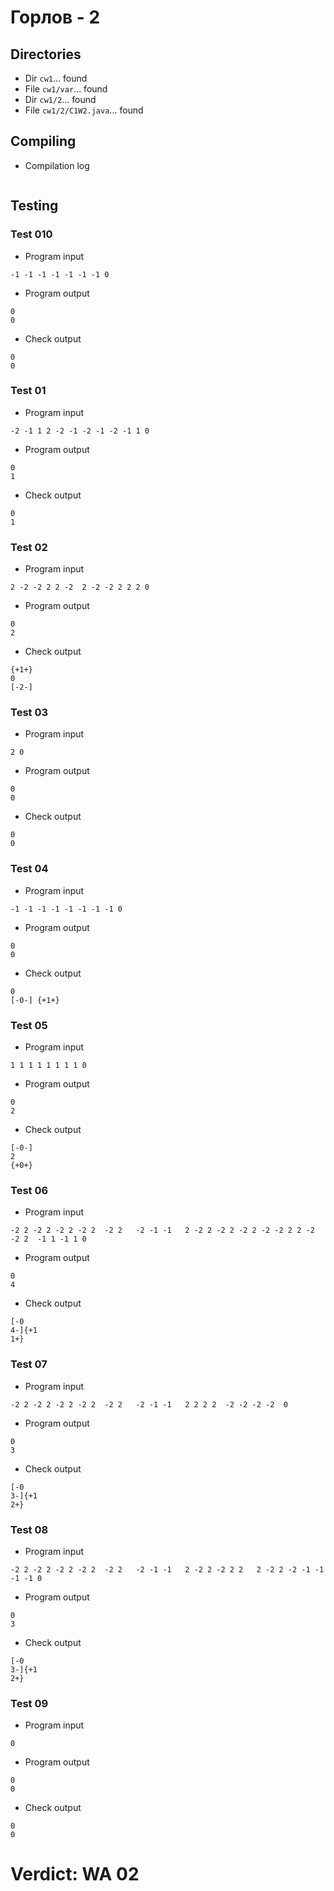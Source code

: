 # Горлов - 2
## Directories
- Dir `cw1`... found
- File `cw1/var`... found
- Dir `cw1/2`... found
- File `cw1/2/C1W2.java`... found
## Compiling
- Compilation log
```

```
## Testing
### Test 010
- Program input
```
-1 -1 -1 -1 -1 -1 -1 0

```
- Program output
```
0
0

```
- Check output
```
0
0

```
### Test 01
- Program input
```
-2 -1 1 2 -2 -1 -2 -1 -2 -1 1 0

```
- Program output
```
0
1

```
- Check output
```
0
1

```
### Test 02
- Program input
```
2 -2 -2 2 2 -2  2 -2 -2 2 2 2 0

```
- Program output
```
0
2

```
- Check output
```
{+1+}
0
[-2-]

```
### Test 03
- Program input
```
2 0

```
- Program output
```
0
0

```
- Check output
```
0
0

```
### Test 04
- Program input
```
-1 -1 -1 -1 -1 -1 -1 -1 0

```
- Program output
```
0
0

```
- Check output
```
0
[-0-] {+1+}

```
### Test 05
- Program input
```
1 1 1 1 1 1 1 1 0

```
- Program output
```
0
2

```
- Check output
```
[-0-]
2
{+0+}

```
### Test 06
- Program input
```
-2 2 -2 2 -2 2 -2 2  -2 2   -2 -1 -1   2 -2 2 -2 2 -2 2 -2 -2 2 2 -2 -2 2  -1 1 -1 1 0

```
- Program output
```
0
4

```
- Check output
```
[-0
4-]{+1
1+}

```
### Test 07
- Program input
```
-2 2 -2 2 -2 2 -2 2  -2 2   -2 -1 -1   2 2 2 2  -2 -2 -2 -2  0

```
- Program output
```
0
3

```
- Check output
```
[-0
3-]{+1
2+}

```
### Test 08
- Program input
```
-2 2 -2 2 -2 2 -2 2  -2 2   -2 -1 -1   2 -2 2 -2 2 2   2 -2 2 -2 -1 -1 -1 -1 0

```
- Program output
```
0
3

```
- Check output
```
[-0
3-]{+1
2+}

```
### Test 09
- Program input
```
0

```
- Program output
```
0
0

```
- Check output
```
0
0

```
# Verdict: WA 02
